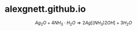 # alexgnett.github.io
$$ Ag_{2}O + 4NH_{3}\cdot H_{2}O \Rightarrow 2Ag\left[ (NH_{3}){2}OH \right] + 3H_{2}O $$
